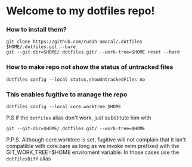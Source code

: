 # Welcome to my dotfiles repo!
### How to install them?
```
git clone https://github.com/rudah-amaral/.dotfiles $HOME/.dotfiles.git --bare 
git --git-dir=$HOME/.dotfiles.git/ --work-tree=$HOME reset --hard
```
### How to make repo not show the status of untracked files
```
dotfiles config --local status.showUntrackedFiles no
```
### This enables fugitive to manage the repo
```
dotfiles config --local core.worktree $HOME
```
P.S if the `dotfiles` alias don't work, just substitute him with

`git --git-dir=$HOME/.dotfiles.git/ --work-tree=$HOME`

P.P.S. Although core.worktree is set, fugitive will not complain that it isn't
compatible with core.bare as long as we invoke nvim prefixed with the
GIT_WORK_TREE=$HOME enviroment variable. In those cases use the `dotfilesDiff`
alias
